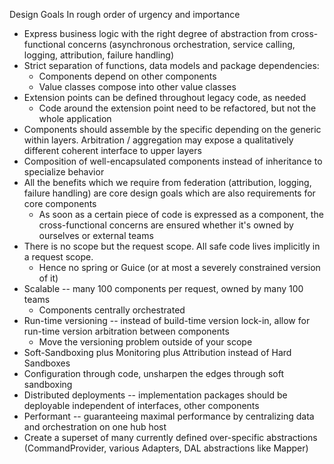 Design Goals
In rough order of urgency and importance

* Express business logic with the right degree of abstraction from cross-functional concerns (asynchronous orchestration, service calling, logging, attribution, failure handling)
* Strict separation of functions,  data models and package dependencies:
	- Components depend on other components
	- Value classes compose into other value classes
* Extension points can be defined throughout legacy code, as needed
	- Code around the extension point need to be refactored, but not the whole application
* Components should assemble by the specific depending on the generic within layers. Arbitration / aggregation may expose a qualitatively different coherent interface to upper layers
* Composition of well-encapsulated components instead of inheritance to specialize behavior
* All the benefits which we require from federation (attribution, logging, failure handling) are core design goals which are also requirements for core components
	- As soon as a certain piece of code is expressed as a component, the cross-functional concerns are ensured whether it's owned by ourselves or external teams
* There is no scope but the request scope. All safe code lives implicitly in a request scope.
	* Hence no spring or Guice (or at most a severely constrained version of it)
* Scalable -- many 100 components per request, owned by many 100 teams
	- Components centrally orchestrated
* Run-time versioning -- instead of build-time version lock-in, allow for run-time version arbitration between components
	- Move the versioning problem outside of your scope
* Soft-Sandboxing plus Monitoring plus Attribution instead of Hard Sandboxes
* Configuration through code, unsharpen the edges through soft sandboxing
* Distributed deployments -- implementation packages should be deployable independent of interfaces, other components
* Performant -- guaranteeing maximal performance by centralizing data and orchestration on one hub host
* Create a superset of many currently defined over-specific abstractions (CommandProvider, various Adapters, DAL abstractions like Mapper)